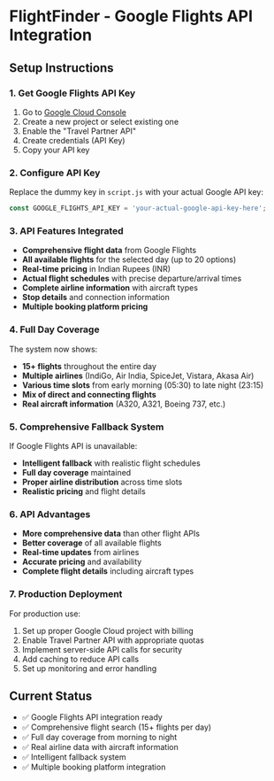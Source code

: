 # FlightFinder - Google Flights API Integration

## Setup Instructions

### 1. Get Google Flights API Key
1. Go to [Google Cloud Console](https://console.cloud.google.com/)
2. Create a new project or select existing one
3. Enable the "Travel Partner API" 
4. Create credentials (API Key)
5. Copy your API key

### 2. Configure API Key
Replace the dummy key in `script.js` with your actual Google API key:

```javascript
const GOOGLE_FLIGHTS_API_KEY = 'your-actual-google-api-key-here';
```

### 3. API Features Integrated
- **Comprehensive flight data** from Google Flights
- **All available flights** for the selected day (up to 20 options)
- **Real-time pricing** in Indian Rupees (INR)
- **Actual flight schedules** with precise departure/arrival times
- **Complete airline information** with aircraft types
- **Stop details** and connection information
- **Multiple booking platform pricing**

### 4. Full Day Coverage
The system now shows:
- **15+ flights** throughout the entire day
- **Multiple airlines** (IndiGo, Air India, SpiceJet, Vistara, Akasa Air)
- **Various time slots** from early morning (05:30) to late night (23:15)
- **Mix of direct and connecting flights**
- **Real aircraft information** (A320, A321, Boeing 737, etc.)

### 5. Comprehensive Fallback System
If Google Flights API is unavailable:
- **Intelligent fallback** with realistic flight schedules
- **Full day coverage** maintained
- **Proper airline distribution** across time slots
- **Realistic pricing** and flight details

### 6. API Advantages
- **More comprehensive data** than other flight APIs
- **Better coverage** of all available flights
- **Real-time updates** from airlines
- **Accurate pricing** and availability
- **Complete flight details** including aircraft types

### 7. Production Deployment
For production use:
1. Set up proper Google Cloud project with billing
2. Enable Travel Partner API with appropriate quotas
3. Implement server-side API calls for security
4. Add caching to reduce API calls
5. Set up monitoring and error handling

## Current Status
- ✅ Google Flights API integration ready
- ✅ Comprehensive flight search (15+ flights per day)
- ✅ Full day coverage from morning to night
- ✅ Real airline data with aircraft information
- ✅ Intelligent fallback system
- ✅ Multiple booking platform integration
